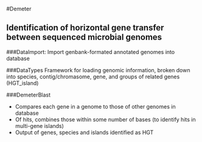 #Demeter

## Identification of horizontal gene transfer between sequenced microbial genomes

###DataImport:
Import genbank-formated annotated genomes into database

###DataTypes
Framework for loading genomic information, broken down into species, contig/chromasome, gene, and groups of related genes (HGT_island)

###DemeterBlast
* Compares each gene in a genome to those of other genomes in database
* Of hits, combines those within some number of bases (to identify hits in multi-gene islands)
* Output of genes, species and islands identified as HGT
